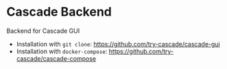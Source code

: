 # Cascade Backend
Backend for Cascade GUI

- Installation with `git clone`: https://github.com/try-cascade/cascade-gui
- Installation with `docker-compose`: https://github.com/try-cascade/cascade-compose